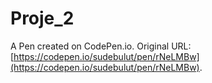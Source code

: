 # Proje_2

A Pen created on CodePen.io. Original URL: [https://codepen.io/sudebulut/pen/rNeLMBw](https://codepen.io/sudebulut/pen/rNeLMBw).


